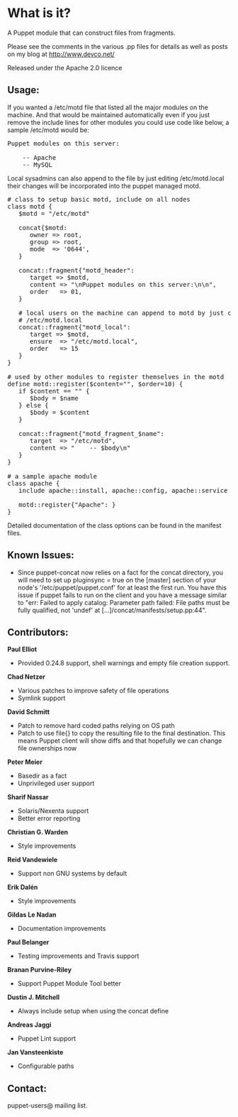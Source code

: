 What is it?
===========

A Puppet module that can construct files from fragments.

Please see the comments in the various .pp files for details
as well as posts on my blog at http://www.devco.net/

Released under the Apache 2.0 licence

Usage:
------

If you wanted a /etc/motd file that listed all the major modules
on the machine.  And that would be maintained automatically even
if you just remove the include lines for other modules you could
use code like below, a sample /etc/motd would be:

<pre>
Puppet modules on this server:

    -- Apache
    -- MySQL
</pre>

Local sysadmins can also append to the file by just editing /etc/motd.local
their changes will be incorporated into the puppet managed motd.

<pre>
# class to setup basic motd, include on all nodes
class motd {
   $motd = "/etc/motd"

   concat{$motd:
      owner => root,
      group => root,
      mode  => '0644',
   }

   concat::fragment{"motd_header":
      target => $motd,
      content => "\nPuppet modules on this server:\n\n",
      order   => 01,
   }

   # local users on the machine can append to motd by just creating
   # /etc/motd.local
   concat::fragment{"motd_local":
      target => $motd,
      ensure  => "/etc/motd.local",
      order   => 15
   }
}

# used by other modules to register themselves in the motd
define motd::register($content="", $order=10) {
   if $content == "" {
      $body = $name
   } else {
      $body = $content
   }

   concat::fragment{"motd_fragment_$name":
      target  => "/etc/motd",
      content => "    -- $body\n"
   }
}

# a sample apache module
class apache {
   include apache::install, apache::config, apache::service

   motd::register{"Apache": }
}
</pre>

Detailed documentation of the class options can be found in the
manifest files.

Known Issues:
-------------
* Since puppet-concat now relies on a fact for the concat directory,
  you will need to set up pluginsync = true on the [master] section of your
  node's '/etc/puppet/puppet.conf' for at least the first run.
  You have this issue if puppet fails to run on the client and you have
  a message similar to
  "err: Failed to apply catalog: Parameter path failed: File
  paths must be fully qualified, not 'undef' at [...]/concat/manifests/setup.pp:44".

Contributors:
-------------
**Paul Elliot**

 * Provided 0.24.8 support, shell warnings and empty file creation support.

**Chad Netzer**

 * Various patches to improve safety of file operations
 * Symlink support

**David Schmitt**

 * Patch to remove hard coded paths relying on OS path
 * Patch to use file{} to copy the resulting file to the final destination.  This means Puppet client will show diffs and that hopefully we can change file ownerships now

**Peter Meier**

 * Basedir as a fact
 * Unprivileged user support

**Sharif Nassar**

 * Solaris/Nexenta support
 * Better error reporting

**Christian G. Warden**

 * Style improvements

**Reid Vandewiele**

 * Support non GNU systems by default

**Erik Dalén**

 * Style improvements

**Gildas Le Nadan**

 * Documentation improvements

**Paul Belanger**

 * Testing improvements and Travis support

**Branan Purvine-Riley**

 * Support Puppet Module Tool better

**Dustin J. Mitchell**

 * Always include setup when using the concat define

**Andreas Jaggi**

 * Puppet Lint support

**Jan Vansteenkiste**

 * Configurable paths

Contact:
--------
puppet-users@ mailing list.

